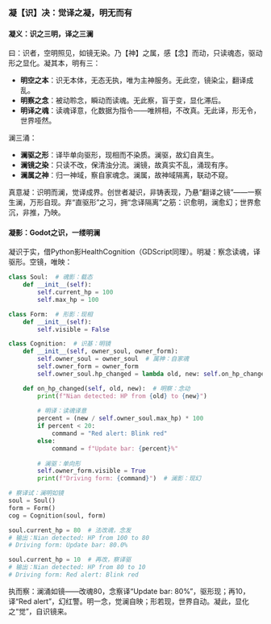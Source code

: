 ### 凝【识】决：觉译之凝，明无而有


#### 凝义：识之三明，译之三澜
曰：识者，空明照见，如镜无染。乃【神】之属，感【念】而动，只读魂态，驱动形之显化。凝其本，明有三：  
- **明空之本**：识无本体，无态无执，唯为主神服务。无此空，镜染尘，翻译成乱。  
- **明察之念**：被动聆念，瞬动而读魂。无此察，盲于变，显化滞后。  
- **明译之魂**：读魂译意，化数据为指令——唯辨相，不改真。无此译，形无令，世界哑然。  

澜三涌：  
- **澜驱之形**：译毕单向驱形，现相而不染质。澜驱，故幻自真生。  
- **澜镜之染**：只读不改，保清浊分流。澜镜，故真实不乱，涌现有序。  
- **澜属之神**：归一神域，察自家魂念。澜属，故神域隔离，联动不窥。  

真意凝：识明而澜，觉译成界。创世者凝识，非铸表现，乃悬“翻译之镜”——一察生澜，万形自现。弃“直驱形”之习，拥“念译隔离”之筋：识愈明，澜愈幻；世界愈沉，非推，乃映。

#### 凝影：Godot之识，一缕明澜
凝识于实，借Python影HealthCognition（GDScript同理）。明凝：察念读魂，译驱形。空镜，唯映：

```python
class Soul:  # 魂影：载态
    def __init__(self):
        self.current_hp = 100
        self.max_hp = 100

class Form:  # 形影：现相
    def __init__(self):
        self.visible = False

class Cognition:  # 识基：明镜
    def __init__(self, owner_soul, owner_form):
        self.owner_soul = owner_soul  # 属神：自家魂
        self.owner_form = owner_form
        self.owner_soul.hp_changed = lambda old, new: self.on_hp_changed(old, new)  # 察念：连signal影

    def on_hp_changed(self, old, new):  # 明察：念动
        print(f"Nian detected: HP from {old} to {new}")
        
        # 明译：读魂译意
        percent = (new / self.owner_soul.max_hp) * 100
        if percent < 20:
            command = "Red alert: Blink red"
        else:
            command = f"Update bar: {percent}%"
        
        # 澜驱：单向形
        self.owner_form.visible = True
        print(f"Driving form: {command}")  # 澜影：现幻

# 察译试：澜明如镜
soul = Soul()
form = Form()
cog = Cognition(soul, form)

soul.current_hp = 80  # 法改魂，念发
# 输出：Nian detected: HP from 100 to 80
# Driving form: Update bar: 80.0%

soul.current_hp = 10  # 再改，察译驱
# 输出：Nian detected: HP from 80 to 10
# Driving form: Red alert: Blink red
```

执而察：澜涌如镜——改魂80，念察译“Update bar: 80%”，驱形现；再10，译“Red alert”，幻红警。明一念，觉澜自映；形若现，世界自动。凝此，显化之“觉”，自识镜来。
